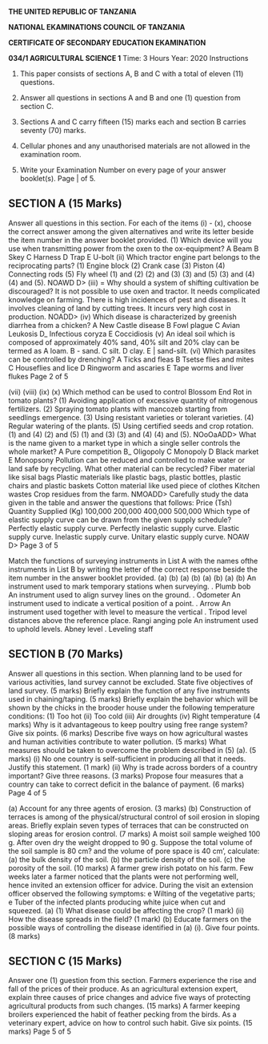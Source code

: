**THE UNITED REPUBLIC OF TANZANIA**

**NATIONAL EKAMINATIONS COUNCIL OF TANZANIA**

**CERTIFICATE OF SECONDARY EDUCATION EKAMINATION**

**034/1 AGRICULTURAL SCIENCE 1**
Time: 3 Hours Year: 2020
Instructions

1. This paper consists of sections A, B and C with a total of eleven (11) questions.

2. Answer all questions in sections A and B and one (1) question from section C.

3. Sections A and C carry fifteen (15) marks each and section B carries seventy (70) marks.

4. Cellular phones and any unauthorised materials are not allowed in the examination room.

5. Write your Examination Number on every page of your answer booklet(s).
Page | of 5.

## SECTION A (15 Marks)
Answer all questions in this section.
For each of the items (i) - (x), choose the correct answer among the given alternatives and write its letter beside the item number in the answer booklet provided.
(1) Which device will you use when transmitting power from the oxen to the ox-equipment?
   A Beam B Skey C Harness
   D Trap E U-bolt
(ii) Which tractor engine part belongs to the reciprocating parts?
(1) Engine block
(2) Crank case
(3) Piston
(4) Connecting rods
(5) Fly wheel
(1) and (2)
(2) and (3)
(3) and (5)
(3) and (4)
(4) and (5).
NOAWD D>
(iii) = Why should a system of shifting cultivation be discouraged?
It is not possible to use oxen and tractor.
It needs complicated knowledge on farming.
There is high incidences of pest and diseases.
It involves cleaning of land by cutting trees.
It incurs very high cost in production.
NOADD>
(iv) Which disease is characterized by greenish diarrhea from a chicken?
   A New Castle disease B Fowl plague C Avian Leukosis
D_ Infectious coryza E Coccidiosis
(v) An ideal soil which is composed of approximately 40% sand, 40% silt and 20% clay can be termed as
   A loam. B - sand. C silt.
   D clay. E | sand-silt.
(vi) Which parasites can be controlled by drenching?
   A Ticks and fleas B Tsetse flies and mites C Houseflies and lice
   D Ringworm and ascaries E Tape worms and liver flukes
Page 2 of 5

(vii)
(viii)
(ix)
(x)
Which method can be used to control Blossom End Rot in tomato plants?
(1) Avoiding application of excessive quantity of nitrogenous fertilizers.
(2) Spraying tomato plants with mancozeb starting from seedlings emergence.
(3) Using resistant varieties or tolerant varieties.
(4) Regular watering of the plants.
(5) Using certified seeds and crop rotation.
(1) and (4)
(2) and (5)
(1) and (3)
(3) and (4)
(4) and (5).
NOoOaADD>
What is the name given to a market type in which a single seller controls the whole market?
   A Pure competition B_ Oligopoly C Monopoly
   D Black market E Monopsony
Pollution can be reduced and controlled to make water or land safe by recycling. What other material can be recycled?
Fiber material like sisal bags
Plastic materials like plastic bags, plastic bottles, plastic chairs and plastic baskets
Cotton material like used piece of clothes
Kitchen wastes
Crop residues from the farm.
NMOADD>
Carefully study the data given in the table and answer the questions that follows:
Price (Tsh) Quantity Supplied (Kg)
100,000
200,000
400,000
500,000
Which type of elastic supply curve can be drawn from the given supply schedule?
Perfectly elastic supply curve.
Perfectly inelastic supply curve.
Elastic supply curve.
Inelastic supply curve.
Unitary elastic supply curve.
NOAW D>
Page 3 of 5

Match the functions of surveying instruments in List A with the names ofthe instruments in List
   B by writing the letter of the correct response beside the item number in the answer booklet provided.
(a)
(b)
(a)
(b)
(a)
(b)
(a)
(b)
An instrument used to mark temporary stations when surveying. . Plumb bob
An instrument used to align survey lines on the ground. . Odometer
An instrument used to indicate a vertical position of a point. . Arrow
An instrument used together with level to measure the vertical . Tripod level distances above the reference place. Rangi anging pole
An instrument used to uphold levels.
Abney level
. Leveling staff

## SECTION B (70 Marks)
Answer all questions in this section.
When planning land to be used for various activities, land survey cannot be excluded.
State five objectives of land survey. (5 marks)
Briefly explain the function of any five instruments used in chaining/taping. (5 marks)
Briefly explain the behavior which will be shown by the chicks in the brooder house under the following temperature conditions:
(1) Too hot
(ii) Too cold
(iii) Air droughts
(iv) Right temperature (4 marks)
Why is it advantageous to keep poultry using free range system? Give six points.
(6 marks)
Describe five ways on how agricultural wastes and human activities contribute to water pollution. (5 marks)
What measures should be taken to overcome the problem described in (5) (a). (5 marks)
(i) No one country is self-sufficient in producing all that it needs. Justify this statement. (1 mark)
(ii) Why is trade across borders of a country important? Give three reasons.
(3 marks)
Propose four measures that a country can take to correct deficit in the balance of payment. (6 marks)
Page 4 of 5

(a) Account for any three agents of erosion. (3 marks)
(b) Construction of terraces is among of the physical/structural control of soil erosion in sloping areas. Briefly explain seven types of terraces that can be constructed on sloping areas for erosion control. (7 marks)
   A moist soil sample weighed 100 g. After oven dry the weight dropped to 90 g. Suppose the total volume of the soil sample is 80 cm? and the volume of pore space is 40 cm’, calculate:
(a) the bulk density of the soil.
(b) the particle density of the soil.
(c) the porosity of the soil. (10 marks)
   A farmer grew irish potato on his farm. Few weeks later a farmer noticed that the plants were not performing well, hence invited an extension officer for advice. During the visit an extension officer observed the following symptoms:
e Wilting of the vegetative parts;
e Tuber of the infected plants producing white juice when cut and squeezed.
(a) (1) What disease could be affecting the crop? (1 mark)
(ii) How the disease spreads in the field? (1 mark)
(b) Educate farmers on the possible ways of controlling the disease identified in (a) (i). Give four points. (8 marks)

## SECTION C (15 Marks)
Answer one (1) guestion from this section.
Farmers experience the rise and fall of the prices of their produce. As an agricultural extension expert, explain three causes of price changes and advice five ways of protecting agricultural products from such changes. (15 marks)
   A farmer keeping broilers experienced the habit of feather pecking from the birds. As a veterinary expert, advice on how to control such habit. Give six points. (15 marks)
Page 5 of 5